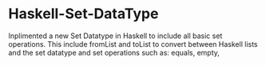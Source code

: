 # Haskell-Set-DataType
Inplimented a new Set Datatype in Haskell to include all basic set operations. This include fromList and toList to convert between Haskell lists and the set datatype and set operations such as: equals, empty,
